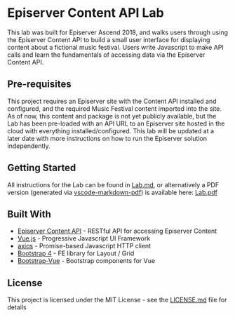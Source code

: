 # Episerver Content API Lab

This lab was built for Episerver Ascend 2018, and walks users through using the Episerver Content API to build a small user interface for displaying content about a fictional music festival. Users write Javascript to make API calls and learn the fundamentals of accessing data via the Episerver Content API.

## Pre-requisites

This project requires an Episerver site with the Content API installed and configured, and the required Music Festival content imported into the site. As of now, this content and package is not yet publicly available, but the Lab has been pre-loaded with an API URL to an Episerver site hosted in the cloud with everything installed/configured. This lab will be updated at a later date with more instructions on how to run the Episerver solution independently.

## Getting Started

All instructions for the Lab can be found in [Lab.md](Lab.md), or alternatively a PDF version (generated via [vscode-markdown-pdf](https://github.com/yzane/vscode-markdown-pdf)) is available here: [Lab.pdf](Lab.pdf)

## Built With

* [Episerver Content API](https://www.episerver.com/products/features/all-features/headless-api/) - RESTful API for accessing Episerver Content
* [Vue.js](https://vuejs.org/) - Progressive Javascript UI Framework
* [axios](https://github.com/axios/axios) - Promise-based Javascript HTTP client
* [Bootstrap 4](https://getbootstrap.com/) - FE library for Layout / Grid
* [Bootstrap-Vue](https://github.com/bootstrap-vue/bootstrap-vue) - Bootstrap components for Vue

## License

This project is licensed under the MIT License - see the [LICENSE.md](LICENSE.md) file for details
